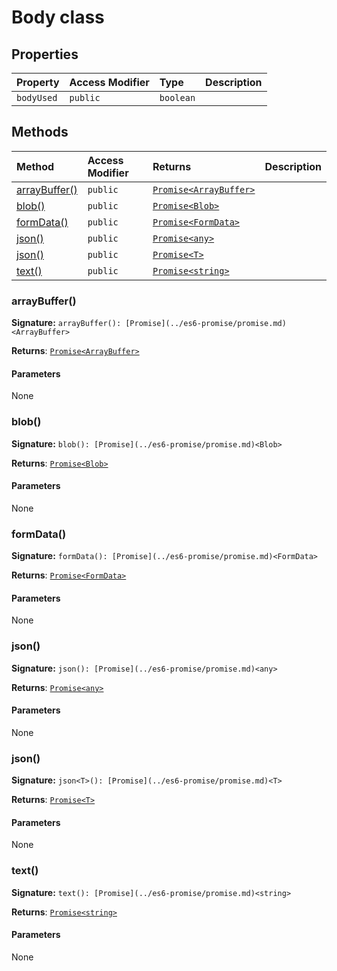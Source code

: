 # Body class









## Properties

| Property	   | Access Modifier | Type	| Description|
|:-------------|:----|:-------|:-----------|
|`bodyUsed`     | `public` | `boolean` |  |




## Methods

| Method	   | Access Modifier | Returns	| Description|
|:-------------|:----|:-------|:-----------|
|[arrayBuffer()](#arraybuffer)     | `public` | [`Promise<ArrayBuffer>`](../es6-promise/promise.md) |  |
|[blob()](#blob)     | `public` | [`Promise<Blob>`](../es6-promise/promise.md) |  |
|[formData()](#formdata)     | `public` | [`Promise<FormData>`](../es6-promise/promise.md) |  |
|[json()](#json)     | `public` | [`Promise<any>`](../es6-promise/promise.md) |  |
|[json<T>()](#json<t>)     | `public` | [`Promise<T>`](../es6-promise/promise.md) |  |
|[text()](#text)     | `public` | [`Promise<string>`](../es6-promise/promise.md) |  |





### arrayBuffer()



**Signature:** `arrayBuffer(): [Promise](../es6-promise/promise.md)<ArrayBuffer>`

**Returns**: [`Promise<ArrayBuffer>`](../es6-promise/promise.md)



#### Parameters
None


### blob()



**Signature:** `blob(): [Promise](../es6-promise/promise.md)<Blob>`

**Returns**: [`Promise<Blob>`](../es6-promise/promise.md)



#### Parameters
None


### formData()



**Signature:** `formData(): [Promise](../es6-promise/promise.md)<FormData>`

**Returns**: [`Promise<FormData>`](../es6-promise/promise.md)



#### Parameters
None


### json()



**Signature:** `json(): [Promise](../es6-promise/promise.md)<any>`

**Returns**: [`Promise<any>`](../es6-promise/promise.md)



#### Parameters
None


### json<T>()



**Signature:** `json<T>(): [Promise](../es6-promise/promise.md)<T>`

**Returns**: [`Promise<T>`](../es6-promise/promise.md)



#### Parameters
None


### text()



**Signature:** `text(): [Promise](../es6-promise/promise.md)<string>`

**Returns**: [`Promise<string>`](../es6-promise/promise.md)



#### Parameters
None


